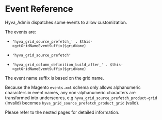 # Event Reference

Hyva_Admin dispatches some events to allow customization.


The events are:


* `'hyva_grid_source_prefetch_' . $this->getGridNameEventSuffix($gridName)`
* `'hyva_grid_source_prefetch'`


* `'hyva_grid_column_definition_build_after_' . $this->getGridNameEventSuffix($gridName)`


The event name suffix is based on the grid name.

Because the Magento `events.xml` schema only allows alphanumeric characters in event names, any non-alphanumeric characters are transformed into underscores, e.g `hyva_grid_source_prefetch_product-grid` (invalid) becomes `hyva_grid_source_prefetch_product_grid` (valid).


Please refer to the nested pages for detailed information.


